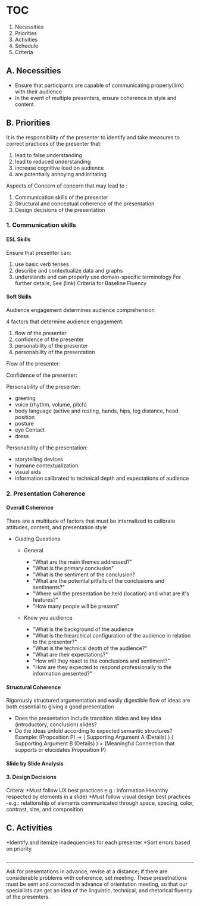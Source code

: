 
# TOC

1. Necessities
2. Priorities
3. Activities
4. Schedule
5. Criteria

## A. Necessities
* Ensure that participants are capable of communicating properly(link) with their audience 
* In the event of multiple presenters, ensure coherence in style and content 

## B. Priorities

It is the responsibility of the presenter to 
identify and take measures to correct
practices of the presenter that:

1) lead to false understanding
2) lead to reduced understanding
3) increase cognitive load on audience
4) are potentially annoying and irritating 

Aspects of Concern of concern that may lead to :
1) Communication skills of the presenter
2) Structural and conceptual coherence of the presentation
3) Design decisions of the presentation

### 1. Communication skills
#### ESL Skills

Ensure that presenter can: 
1) use basic verb tenses
2) describe and contextualize data and graphs
3) understands and can properly use domain-specific terminology 
For further details, See (link) Criteria for Baseline Fluency

#### Soft Skills

Audience engagement determines audience comprehension

4 factors that determine audience engagement:
1. flow of the presenter
2. confidence of the presenter
3. personability of the presenter
4. personability of the presentation 

Flow of the presenter: 

Confidence of the presenter:

Personability of the presenter:
* greeting
* voice (rhythm, volume, pitch)
* body language (active and resting, hands, hips, leg distance, head position
* posture 
* eye Contact
* dress

Personability of the presentation:
* storytelling devices
* humane contextualization
* visual aids
* information calibrated to technical depth and expectations of audience

### 2. Presentation Coherence

#### Overall Coherence
There are a multitude of factors that must be internalized to calibrate attitudes, content, and presentation style

  * Guiding Questions 
      - General
        * "What are the main themes addressed?"
        * "What is the primary conclusion"
        * "What is the sentiment of the conclusion?
        * "What are the potential pitfalls of the conclusions and sentiments?"
        * "Where will the presentation be held (location) and what are it's features?"
        * "How many people will be present"
        
      - Know you audience
        * "What is the background of the audience
        * "What is the hiearchical configuration of the audience in relation to the presenter?"
        * "What is the technical depth of the audience?"
        * "What are their expectations?"
        * "How will they react to the conclusions and sentiment?"
        * "How are they expected to respond professionally to the information presented?"  
        
#### Structural Coherence
Rigorously structured argumentation and easily digestible flow of ideas are both essential to giving a good presentation

  * Does the presentation include transition slides and key idea (introductory, conclusion) slides?
  * Do the ideas unfold according to expected semantic structures?
  Example: (Proposition P) -> ( Supporting Argument A (Details) ) ( Supporting Argument B (Details) ) = (Meaningful Connection that supports or elucidates Proposition P)
  
  
#### Slide by Slide Analysis

#### 3. Design Decisions
Critera:
*Must follow UX best practices 
 e.g.: Information Hiearchy respected by elements in a slide)
*Must follow visual design best practices
-e.g.: relationship of elements communicated through space, spacing, color, contrast, size, and composition


## C. Activities

*Identify and itemize inadequencies for each presenter
*Sort errors based on priority

##
-----

Ask for presentations in advance, revise at a distance; if there are considerable problems with coherence, set meeting. These presetnations must be sent and corrected in advance of orientation meeting, so that our specialists can get an idea of the linguistic, technical, and rhetorical fluency of the presenters.

